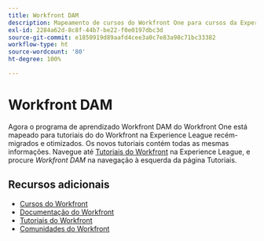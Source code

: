 ```yaml
---
title: Workfront DAM
description: Mapeamento de cursos do Workfront One para cursos da Experience League
exl-id: 2284a62d-8c8f-44b7-be22-f0e0197dbc3d
source-git-commit: e1850919d89aafd4cee3a0c7e83a98c71bc33382
workflow-type: ht
source-wordcount: '80'
ht-degree: 100%

---
```


# Workfront DAM

Agora o programa de aprendizado Workfront DAM do Workfront One está mapeado para tutoriais do do Workfront na Experience League recém-migrados e otimizados.  Os novos tutoriais contém todas as mesmas informações. Navegue até [Tutoriais do Workfront](https://experienceleague.adobe.com/docs/workfront-learn/tutorials-workfront/home.html?lang=pt-BR) na Experience League, e procure *Workfront DAM* na navegação à esquerda da página Tutoriais.

## Recursos adicionais

* [Cursos do Workfront](https://experienceleague.adobe.com/?lang=pt-BR&amp;Solution=Workfront#courses)
* [Documentação do Workfront](https://experienceleague.adobe.com/docs/workfront.html?lang=pt-BR)
* [Tutoriais do Workfront](https://experienceleague.adobe.com/docs/workfront-learn/tutorials-workfront/home.html?lang=pt-BR)
* [Comunidades do Workfront](https://experienceleaguecommunities.adobe.com/t5/workfront/ct-p/workfront)
